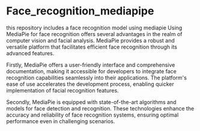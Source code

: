 # Face_recognition_mediapipe
this repository includes a face recognition model using mediapie
Using MediaPie for face recognition offers several advantages in the realm of computer vision and facial analysis. MediaPie provides a robust and versatile platform that facilitates efficient face recognition through its advanced features.

Firstly, MediaPie offers a user-friendly interface and comprehensive documentation, making it accessible for developers to integrate face recognition capabilities seamlessly into their applications. The platform's ease of use accelerates the development process, enabling quicker implementation of facial recognition features.

Secondly, MediaPie is equipped with state-of-the-art algorithms and models for face detection and recognition. These technologies enhance the accuracy and reliability of face recognition systems, ensuring optimal performance even in challenging scenarios.


